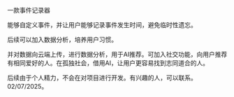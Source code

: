 一款事件记录器

能够自定义事件，并让用户能够记录事件发生时间，避免临时性遗忘。

后续可以加入数据分析，培养用户习惯。

并对数据向云端上传，进行数据分析，用于AI推荐。可加入社交功能，向用户推荐有相同爱好的人。在孤独社会，借用AI，让用户更容易找到志同道合的人。

后续由于个人精力，不会在对项目进行开发。有兴趣的人，可以联系。02/07/2025。


